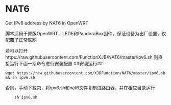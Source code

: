 # NAT6
Get IPv6 address by NAT6 in OpenWRT

脚本适用于原版OpenWRT，LEDE和PandoraBox固件，保证设备为出厂设置，仅配置了正常联网

若可以打开https://raw.githubusercontent.com/FunctionXJB/NAT6/master/ipv6.sh
则直接运行下面一条命令进行安装配置
##安装运行##

    wget https://raw.githubusercontent.com/XJBFunction/NAT6/master/ipv6.sh && sh ipv6.sh
    
否则，手动下载包，将ipv6.sh和nat6文件复制进路由器，并在相应目录运行

		sh ipv6.sh
